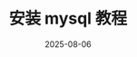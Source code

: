 ---
title: "安装 mysql 教程"
date: 2025-08-06
tags: ["mysql", "linux"]
categories: ["Linux"]
description: "在 Linux 上安装 Nginx 的详细指南"
---